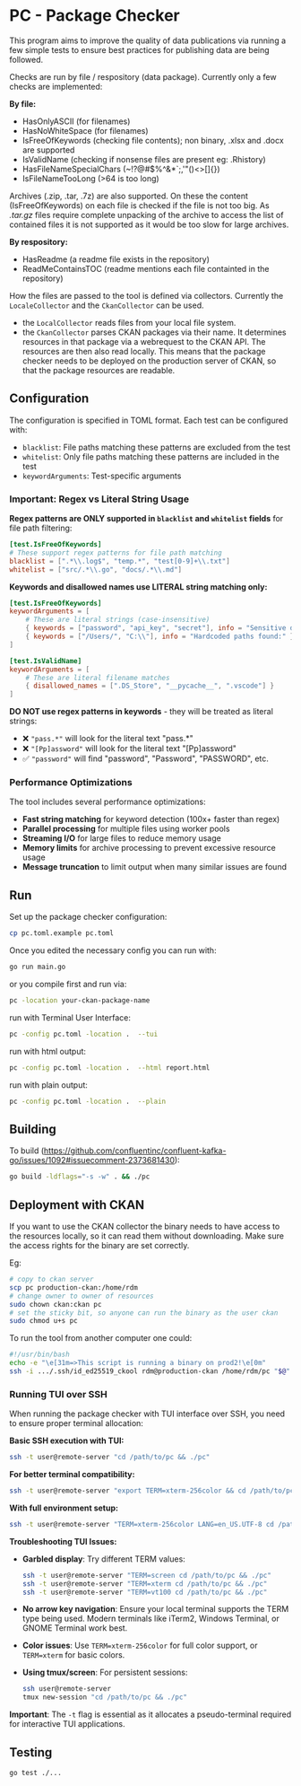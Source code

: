# PC - Package Checker

This program aims to improve the quality of data publications via running a few simple tests to ensure best practices for publishing data are being followed.

Checks are run by file / respository (data package).
Currently only a few checks are implemented:

**By file:**
- HasOnlyASCII (for filenames)
- HasNoWhiteSpace (for filenames)
- IsFreeOfKeywords (checking file contents); non binary, .xlsx and .docx are supported
- IsValidName (checking if nonsense files are present eg: .Rhistory)
- HasFileNameSpecialChars (~!?@#$%^&*`;,'"()<>[]{})
- IsFileNameTooLong (>64 is too long)

Archives (.zip, .tar, .7z) are also supported. On these the content (IsFreeOfKeywords) on each file is checked if the file is not too big.
As *.tar.gz* files require complete unpacking of the archive to access the list of contained files it is not supported as it would be too slow for large archives.

**By respository:**
- HasReadme (a readme file exists in the repository)
- ReadMeContainsTOC (readme mentions each file containted in the repository)

How the files are passed to the tool is defined via collectors. Currently the `LocaleCollector` and the `CkanCollector` can be used. 
- the `LocalCollector` reads files from your local file system. 
- the `CkanCollector` parses CKAN packages via their name. It determines resources in that package via a webrequest to the CKAN API. The resources are then also read locally. This means that the package checker needs to be deployed on the production server of CKAN, so that the package resources are readable.

## Configuration

The configuration is specified in TOML format. Each test can be configured with:
- `blacklist`: File paths matching these patterns are excluded from the test
- `whitelist`: Only file paths matching these patterns are included in the test
- `keywordArguments`: Test-specific arguments

### Important: Regex vs Literal String Usage

**Regex patterns are ONLY supported in `blacklist` and `whitelist` fields** for file path filtering:

```toml
[test.IsFreeOfKeywords]
# These support regex patterns for file path matching
blacklist = [".*\\.log$", "temp.*", "test[0-9]+\\.txt"]
whitelist = ["src/.*\\.go", "docs/.*\\.md"]
```

**Keywords and disallowed names use LITERAL string matching only:**

```toml
[test.IsFreeOfKeywords]
keywordArguments = [
    # These are literal strings (case-insensitive)
    { keywords = ["password", "api_key", "secret"], info = "Sensitive data found:" },
    { keywords = ["/Users/", "C:\\"], info = "Hardcoded paths found:" }
]

[test.IsValidName]
keywordArguments = [
    # These are literal filename matches
    { disallowed_names = [".DS_Store", "__pycache__", ".vscode"] }
]
```

**DO NOT use regex patterns in keywords** - they will be treated as literal strings:
- ❌ `"pass.*"` will look for the literal text "pass.*"
- ❌ `"[Pp]assword"` will look for the literal text "[Pp]assword"
- ✅ `"password"` will find "password", "Password", "PASSWORD", etc.

### Performance Optimizations

The tool includes several performance optimizations:
- **Fast string matching** for keyword detection (100x+ faster than regex)
- **Parallel processing** for multiple files using worker pools
- **Streaming I/O** for large files to reduce memory usage
- **Memory limits** for archive processing to prevent excessive resource usage
- **Message truncation** to limit output when many similar issues are found

## Run
Set up the package checker configuration:
```bash
cp pc.toml.example pc.toml
```

Once you edited the necessary config you can run with:
```bash
go run main.go
```

or you compile first and run via:
```bash
pc -location your-ckan-package-name
```

run with Terminal User Interface:
```bash
pc -config pc.toml -location .  --tui
```

run with html output:
```bash
pc -config pc.toml -location .  --html report.html
```

run with plain output:
```bash
pc -config pc.toml -location .  --plain
```

## Building
To build (https://github.com/confluentinc/confluent-kafka-go/issues/1092#issuecomment-2373681430): 
```bash
go build -ldflags="-s -w" . && ./pc
```

## Deployment with CKAN
If you want to use the CKAN collector the binary needs to have access to the resources locally, so it can read them without downloading. Make sure the access rights for the binary are set correctly.

Eg:
```bash
# copy to ckan server
scp pc production-ckan:/home/rdm
# change owner to owner of resources
sudo chown ckan:ckan pc
# set the sticky bit, so anyone can run the binary as the user ckan
sudo chmod u+s pc
```

To run the tool from another computer one could:
```bash
#!/usr/bin/bash
echo -e "\e[31m=>This script is running a binary on prod2!\e[0m"
ssh -i .../.ssh/id_ed25519_ckool rdm@production-ckan /home/rdm/pc "$@"
```

### Running TUI over SSH

When running the package checker with TUI interface over SSH, you need to ensure proper terminal allocation:

**Basic SSH execution with TUI:**
```bash
ssh -t user@remote-server "cd /path/to/pc && ./pc"
```

**For better terminal compatibility:**
```bash
ssh -t user@remote-server "export TERM=xterm-256color && cd /path/to/pc && ./pc"
```

**With full environment setup:**
```bash
ssh -t user@remote-server "TERM=xterm-256color LANG=en_US.UTF-8 cd /path/to/pc && ./pc"
```

**Troubleshooting TUI Issues:**

- **Garbled display**: Try different TERM values:
  ```bash
  ssh -t user@remote-server "TERM=screen cd /path/to/pc && ./pc"
  ssh -t user@remote-server "TERM=xterm cd /path/to/pc && ./pc"
  ssh -t user@remote-server "TERM=vt100 cd /path/to/pc && ./pc"
  ```

- **No arrow key navigation**: Ensure your local terminal supports the TERM type being used. Modern terminals like iTerm2, Windows Terminal, or GNOME Terminal work best.

- **Color issues**: Use `TERM=xterm-256color` for full color support, or `TERM=xterm` for basic colors.

- **Using tmux/screen**: For persistent sessions:
  ```bash
  ssh user@remote-server
  tmux new-session "cd /path/to/pc && ./pc"
  ```

**Important**: The `-t` flag is essential as it allocates a pseudo-terminal required for interactive TUI applications.


## Testing
```
go test ./...
```

